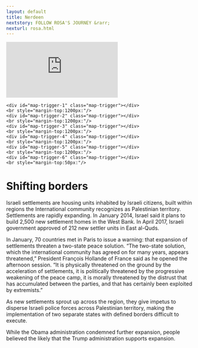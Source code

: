 ```yaml
---
layout: default
title: Nerdeen
nextstory: FOLLOW ROSA'S JOURNEY &rarr;
nexturl: rosa.html
---
```

<div class="boxes" id="first">
 <div class="video">
 <iframe id="player1" src="https://player.vimeo.com/video/212149595?api=1&player_id=player1" frameborder="0" webkitallowfullscreen="" mozallowfullscreen="" allowfullscreen=""></iframe>
 </div>
</div>


<div class="boxes" id="second">
<script src="https://studio20-2017.github.io/sanctuary/scripts/jquery.min.js"></script>
<script src="https://studio20-2017.github.io/sanctuary/scripts/jquery.scrollie.min_1.js"></script>
<script src="https://studio20-2017.github.io/sanctuary/scripts/nerdeen.js"></script>
<link rel="stylesheet" type="text/css" href="https://studio20-2017.github.io/sanctuary/styles/charstyle.css">
  <div id="map">
  </div>

  <div id="txt">

    <div id="map-trigger-1" class="map-trigger"></div>
    <br style="margin-top:1200px:"/>
    <div id="map-trigger-2" class="map-trigger"></div>
    <br style="margin-top:1200px:"/>
    <div id="map-trigger-3" class="map-trigger"></div>
    <br style="margin-top:1200px:"/>
    <div id="map-trigger-4" class="map-trigger"></div>
    <br style="margin-top:1200px:"/>
    <div id="map-trigger-5" class="map-trigger"></div>
    <br style="margin-top:1200px:"/>
    <div id="map-trigger-6" class="map-trigger"></div>
    <br style="margin-top:50px:"/>

<h1>Shifting borders</h1>
<p>Israeli settlements are housing units inhabited by Israeli citizens, built within regions the International community recognizes as Palestinian territory.  
Settlements are rapidly expanding. In January 2014, Israel said it plans to build 2,500 new settlement homes in the West Bank. In April 2017, Israeli government approved of 212 new settler units in East al-Quds. </p>

<p>In January, 70 countries met in Paris to issue a warning: that expansion of settlements threaten a two-state peace solution. 
“The two-state solution, which the international community has agreed on for many years, appears threatened,” President François Hollande of France said as he opened the afternoon session. “It is physically threatened on the ground by the acceleration of settlements, it is politically threatened by the progressive weakening of the peace camp, it is morally threatened by the distrust that has accumulated between the parties, and that has certainly been exploited by extremists.”<p>

<p>As new settlements sprout up across the region, they give impetus to disperse Israeli police forces across Palestinian territory, making the implementation of two separate states with defined borders difficult to execute.</p>
    <p>While the Obama administration condemned further expansion, people believed the likely that the Trump administration supports expansion. </p>


</div><!--txt-->
</div><!--boxes second-->
